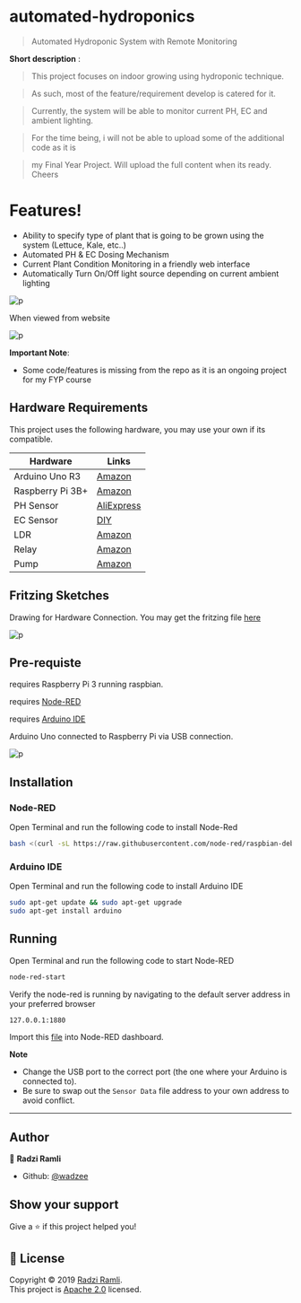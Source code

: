 # automated-hydroponics
> Automated Hydroponic System with Remote Monitoring

**Short description** :

  > This project focuses on indoor growing using hydroponic technique.
  
  > As such, most of the feature/requirement develop is catered for it.
 
  > Currently, the system will be able to monitor current PH, EC and ambient lighting.
  
  > For the time being, i will not be able to upload some of the additional code as it is 
  
  > my Final Year Project. Will upload the full content when its ready. Cheers

# Features!

  - Ability to specify type of plant that is going to be grown using the system (Lettuce, Kale, etc..)
  - Automated PH & EC Dosing Mechanism
  - Current Plant Condition Monitoring in a friendly web interface
  - Automatically Turn On/Off light source depending on current ambient lighting
  
![p](https://github.com/wadzee/automated-hydroponics/blob/master/features.PNG)

When viewed from website 

![p](https://github.com/wadzee/automated-hydroponics/blob/master/monitor.PNG)

**Important Note**:
  - Some code/features is missing from the repo as it is an ongoing project for my FYP course

## Hardware Requirements

This project uses the following hardware, you may use your own if its compatible.

| Hardware | Links |
| ------ | ------ |
| Arduino Uno R3 | [Amazon](https://www.amazon.com/Arduino-A000066-ARDUINO-UNO-R3/dp/B008GRTSV6) |
| Raspberry Pi 3B+ | [Amazon](https://www.amazon.com/ELEMENT-Element14-Raspberry-Pi-Motherboard/dp/B07BDR5PDW/ref=sr_1_3?crid=2MHYPOB2GXUSW&keywords=raspberry+pi+3+b%2B&qid=1561152106&s=electronics&sprefix=raspberry+pi+3%2Celectronics%2C456&sr=1-3) |
| PH Sensor | [AliExpress](https://www.aliexpress.com/item/32805675619.html?spm=a2g0s.9042311.0.0.468f4c4dS0tnBH) |
| EC Sensor | [DIY](https://hackaday.io/project/7008-fly-wars-a-hackers-solution-to-world-hunger/log/24646-three-dollar-ec-ppm-meter-arduino) |
| LDR| [Amazon](https://www.amazon.com/10pcs-Dependent-Resistor-Photoresistor-GL5528/dp/B00XDT8KI4) |
| Relay | [Amazon](https://www.amazon.com/JBtek-Channel-Module-Arduino-Raspberry/dp/B00KTEN3TM/ref=sr_1_3?keywords=4+channel+relay&qid=1561157309&s=gateway&sr=8-3) |
| Pump | [Amazon](https://www.amazon.com/Gikfun-Submersible-Fountain-Aquarium-EK1893/dp/B07BHD6KXS/ref=pd_lpo_sbs_60_t_0?_encoding=UTF8&psc=1&refRID=TQYTT601T1NQPXQKMPNE) |

## Fritzing Sketches

Drawing for Hardware Connection. You may get the fritzing file [here](https://github.com/wadzee/automated-hydroponics/blob/master/Fritzing%20Sketches.fzz)

![p](https://github.com/wadzee/automated-hydroponics/blob/master/Sketches.png)

## Pre-requiste

requires Raspberry Pi 3 running raspbian.

requires [Node-RED](https://nodered.org/)

requires [Arduino IDE](https://www.arduino.cc/)

Arduino Uno connected to Raspberry Pi via USB connection.

![p](https://github.com/wadzee/automated-hydroponics/blob/master/how%20to%20connect.PNG)

## Installation

### Node-RED
Open Terminal and run the following code to install Node-Red

```sh
bash <(curl -sL https://raw.githubusercontent.com/node-red/raspbian-deb-package/master/resources/update-nodejs-and-nodered)
```

### Arduino IDE
Open Terminal and run the following code to install Arduino IDE

```sh
sudo apt-get update && sudo apt-get upgrade
sudo apt-get install arduino
```
## Running

Open Terminal and run the following code to start Node-RED
```sh
node-red-start
```
Verify the node-red is running by navigating to the default server address in your preferred browser 
```sh
127.0.0.1:1880
```
Import this [file](https://github.com/wadzee/automated-hydroponics/blob/master/flows.json) into Node-RED dashboard. 

**Note**
- Change the USB port to the correct port (the one where your Arduino is connected to).
- Be sure to swap out the `Sensor Data` file address to your own address to avoid conflict.
***

## Author

👤 **Radzi Ramli**

* Github: [@wadzee](https://github.com/wadzee)

## Show your support

Give a ⭐️ if this project helped you!

## 📝 License

Copyright © 2019 [Radzi Ramli](https://github.com/wadzee).<br />
This project is [Apache 2.0](https://github.com/wadzee/automated-hydroponics/blob/master/LICENSE) licensed.
